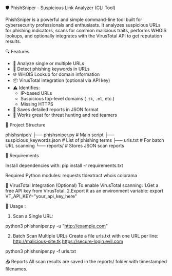  🛡️ PhishSniper - Suspicious Link Analyzer (CLI Tool)

PhishSniper is a powerful and simple command-line tool built for cybersecurity professionals and enthusiasts. It analyzes suspicious URLs for phishing indicators, scans for common malicious traits, performs WHOIS lookups, and optionally integrates with the VirusTotal API to get reputation results.


 🔍 Features

- 🔗 Analyze single or multiple URLs
- 🧠 Detect phishing keywords in URLs
- 🌐 WHOIS Lookup for domain information
- 📦 VirusTotal integration (optional via API key)
- ⚠️ Identifies:
  - IP-based URLs
  - Suspicious top-level domains (`.tk`, `.ml`, etc.)
  - Missing HTTPS
- 📁 Saves detailed reports in JSON format
- 🎯 Works great for threat hunting and red teamers

 📁 Project Structure

phishsniper/
├── 
phishsniper.py # Main script
├── 
suspicious_keywords.json # List of phishing terms
├── 
urls.txt # For batch URL scanning
└── 
reports/ # Stores JSON scan reports


 🧰 Requirements

Install dependencies with:
pip install -r requirements.txt

Required Python modules:
requests
tldextract
whois
colorama

🔑 VirusTotal Integration (Optional)
To enable VirusTotal scanning:
1.Get a free API key from VirusTotal.
2.Export it as an environment variable:
export VT_API_KEY="your_api_key_here"

🚀 Usage : 
1. Scan a Single URL:
   
python3 phishsniper.py -u "http://example.com"

2. Batch Scan Multiple URLs
Create a file urls.txt with one URL per line:
http://malicious-site.tk
https://secure-login.evil.com

python3 phishsniper.py -f urls.txt

📤 Reports
All scan results are saved in the reports/ folder with timestamped filenames.

